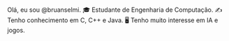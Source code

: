 Olá, eu sou @bruanselmi. 
🎓 Estudante de Engenharia de Computação. 
✍️ Tenho conhecimento em C, C++ e Java. 
🖥️ Tenho muito interesse em IA e jogos.

<!--
**bruanselmi/bruanselmi** is a ✨ _special_ ✨ repository because its `README.md` (this file) appears on your GitHub profile.

Here are some ideas to get you started:

- 🔭 I’m currently working on ...
- 🌱 I’m currently learning ...
- 👯 I’m looking to collaborate on ...
- 🤔 I’m looking for help with ...
- 💬 Ask me about ...
- 📫 How to reach me: ...
- 😄 Pronouns: ...
- ⚡ Fun fact: ...
-->
